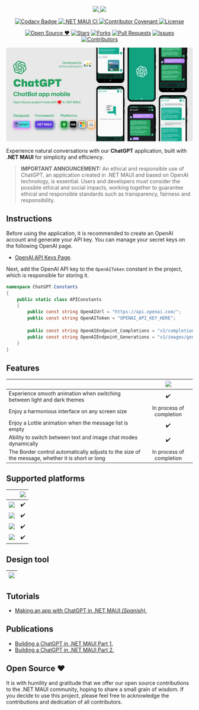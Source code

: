 <p align="center">
<a href="https://github.com/danielmonettelli/dotnetmaui-chatgpt-oss#gh-light-mode-only">
<img width="300" src="https://raw.githubusercontent.com/danielmonettelli/dotnetmaui-chatgpt-oss/bf09fa30a93c68e32688c65f724d10b8fc3896bc/Assets/brand_light.svg#gh-light-mode-only">
</a>
<a href="https://github.com/danielmonettelli/dotnetmaui-chatgpt-oss#gh-dark-mode-only">
<img width="300" src="https://raw.githubusercontent.com/danielmonettelli/dotnetmaui-chatgpt-oss/bf09fa30a93c68e32688c65f724d10b8fc3896bc/Assets/brand_dark.svg#gh-dark-mode-only">
</a>
</p>

<p align="center">
  <a href="https://www.codacy.com/gh/SuperDevMonk/chatgpt-oss/dashboard?utm_source=github.com&amp;utm_medium=referral&amp;utm_content=SuperDevMonk/chatgpt-oss&amp;utm_campaign=Badge_Grade">
  <img src="https://app.codacy.com/project/badge/Grade/9ca8b20992ef499a8930d4c8b8cebcbf" alt="Codacy Badge">
  </a>
  <a href="https://github.com/SuperDevMonk/chatgpt-oss/actions/workflows/mobile.yml">
  <img src="https://github.com/SuperDevMonk/chatgpt-oss/actions/workflows/mobile.yml/badge.svg" alt=".NET MAUI CI">
  </a>
  <a href="CODE_OF_CONDUCT.md">
    <img src="https://img.shields.io/badge/Contributor%20Covenant-2.1-4baaaa.svg" alt="Contributor Covenant">
  </a>
  <a href="LICENSE">
    <img src="https://img.shields.io/badge/license-MIT-blue.svg?style=flat-square" alt="License">
  </a>
</p>

<div align="center">

[![Open Source ❤](https://badges.frapsoft.com/os/v1/open-source.svg?v=103)](#open-source-) [![Stars](https://img.shields.io/github/stars/danielmonettelli/dotnetmaui-chatgpt-oss)](https://github.com/danielmonettelli/dotnetmaui-chatgpt-oss/stargazers) [![Forks](https://img.shields.io/github/forks/danielmonettelli/dotnetmaui-chatgpt-oss)](https://github.com/danielmonettelli/dotnetmaui-chatgpt-oss/network/members) [![Pull Requests](https://img.shields.io/github/issues-pr/danielmonettelli/dotnetmaui-chatgpt-oss)](https://github.com/danielmonettelli/dotnetmaui-chatgpt-oss/pulls) [![Issues](https://img.shields.io/github/issues/danielmonettelli/dotnetmaui-chatgpt-oss)](https://github.com/danielmonettelli/dotnetmaui-chatgpt-oss/issues) [![Contributors](https://img.shields.io/github/contributors/danielmonettelli/dotnetmaui-chatgpt-oss?color=2b9348)](https://github.com/danielmonettelli/dotnetmaui-chatgpt-oss/graphs/contributors)

</div>

[![Main Cover](https://raw.githubusercontent.com/SuperDevMonk/chatgpt-oss/main/Assets/chatgpt_main_cover.png)](#Main-Cover)

Experience natural conversations with our **ChatGPT** application, built with **.NET MAUI** for simplicity and efficiency.

> **IMPORTANT ANNOUNCEMENT:** An ethical and responsible use of ChatGPT, an application created in .NET MAUI and based on OpenAI technology, is essential. Users and developers must consider the possible ethical and social impacts, working together to guarantee ethical and responsible standards such as transparency, fairness and responsibility.

## Instructions

Before using the application, it is recommended to create an OpenAI account and generate your API key. You can manage your secret keys on the following OpenAI page.

- [OpenAI API Keys Page](https://platform.openai.com/account/api-keys).

Next, add the OpenAI API key to the `OpenAIToken` constant in the project, which is responsible for storing it.

```csharp
namespace ChatGPT.Constants
{
	public static class APIConstants
	{
		public const string OpenAIUrl = "https://api.openai.com/";
		public const string OpenAIToken = "OPENAI_API_KEY_HERE";

		public const string OpenAIEndpoint_Completions = "v1/completions";
		public const string OpenAIEndpoint_Generations = "v1/images/generations";
	}
}
```

## Features

|            | [<img src="https://raw.githubusercontent.com/SuperDevMonk/NetMauiGPTApp/master/Assets/chatgpt.png" width="150">](#features) |
| -------------------------- | :----------------: |
| Experience smooth animation when switching between light and dark themes        |         ✔️         |
| Enjoy a harmonious interface on any screen size         |         In process of completion         |
| Enjoy a Lottie animation when the message list is empty          |         ✔️         |
| Ability to switch between text and image chat modes dynamically   |         ✔️   |
| The Border control automatically adjusts to the size of the message, whether it is short or long  |         In process of completion         |

## Supported platforms

|            | [<img src="https://raw.githubusercontent.com/SuperDevMonk/dotnetmaui-chatgpt-oss/main/Assets/dotnetmaui.png" width="150">](#dotnetmaui) |
| -------------------------- | :----------------: |
| [<img src="https://raw.githubusercontent.com/SuperDevMonk/dotnetmaui-chatgpt-oss/main/Assets/android.png" width="100">](#android) |         ✔️         |
| [<img src="https://raw.githubusercontent.com/SuperDevMonk/dotnetmaui-chatgpt-oss/main/Assets/ios.png" width="100">](#iOS) |         ✔️         |
| [<img src="https://raw.githubusercontent.com/SuperDevMonk/dotnetmaui-chatgpt-oss/main/Assets/windows.png" width="100">](#windows) |         ✔️         |
| [<img src="https://raw.githubusercontent.com/danielmonettelli/dotnetmaui-chatgpt-oss/main/Assets/macos.png" width="100">](#macos) |         ✔️         |

## Design tool

| [<img src="https://raw.githubusercontent.com/SuperDevMonk/NetMauiGPTApp/master/Assets/penpot.png" width="150">](https://penpot.app) |
| -------------------------- |

## Tutorials

- [Making an app with ChatGPT in .NET MAUI _(Spanish)_.](https://www.youtube.com/watch?v=JE_SdgP-jJo)

## Publications

- [Building a ChatGPT in .NET MAUI Part 1.](https://SuperDevMonk.github.io/posts/building-a-chatgpt-in-net-maui-part-1)
- [Building a ChatGPT in .NET MAUI Part 2.](https://SuperDevMonk.github.io/posts/building-a-chatgpt-in-net-maui-part-2)

## Open Source ❤

It is with humility and gratitude that we offer our open source contributions to the .NET MAUI community, hoping to share a small grain of wisdom. If you decide to use this project, please feel free to acknowledge the contributions and dedication of all contributors.
